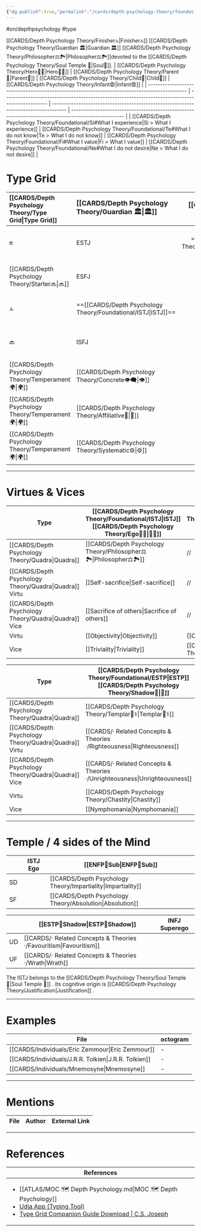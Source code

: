 ```yaml
---
{"dg-publish":true,"permalink":"/cards/depth-psychology-theory/foundational/istj/","created":"2023-01-05T13:44:15.646+01:00","updated":"2023-04-27T22:21:59.872+02:00"}
---
```


#on/depthpsychology  #type 

[[CARDS/Depth Psychology Theory/Finisher🔝\|Finisher🔝]] [[CARDS/Depth Psychology Theory/Guardian 🏛️\|Guardian 🏛️]] [[CARDS/Depth Psychology Theory/Philosopher⚖️🏞️\|Philosopher⚖️🏞️]]devoted to the [[CARDS/Depth Psychology Theory/Soul Temple 👥\|Soul👥]]. 
| [[CARDS/Depth Psychology Theory/Hero🦸‍♂️\|Hero🦸‍♂️]]                                                                                  | [[CARDS/Depth Psychology Theory/Parent🤨\|Parent🤨]]                                                                                     | [[CARDS/Depth Psychology Theory/Child👼\|Child👼]]                                                                          | [[CARDS/Depth Psychology Theory/Infant😨\|Infant😨]]                                                                                         |
| ---------------------------------------------------------------------------------------------- | ------------------------------------------------------------------------------------------------ | ------------------------------------------------------------------------------------ | ---------------------------------------------------------------------------------------------------- |
| [[CARDS/Depth Psychology Theory/Foundational/Si#What I experience\|Si > What I experience]] | [[CARDS/Depth Psychology Theory/Foundational/Te#What I do not know\|Te > What I do not know]] | [[CARDS/Depth Psychology Theory/Foundational/Fi#What I value\|Fi > What I value]] | [[CARDS/Depth Psychology Theory/Foundational/Ne#What I do not desire\|Ne > What I do not desire]] |

# Type Grid 
| [[CARDS/Depth Psychology Theory/Type Grid\|Type Grid]]                     | <font size="4"> [[CARDS/Depth Psychology Theory/Guardian 🏛️\|🏛️]]</font>   |  <font size="4"> [[CARDS/Depth Psychology Theory/Artisan 🧰\|🧰]]</font>   | <font size="4"> 🔮</font> | <font size="4"> [[CARDS/Depth Psychology Theory/Idealist🦄\|🦄]]</font>    | [[CARDS/Depth Psychology Theory/Interaction Style💬\|💬]]                      |   [[CARDS/Depth Psychology Theory/Interaction Style💬\|💬]]                           |   [[CARDS/Depth Psychology Theory/Interaction Style💬\|💬]]                    |
|:-------------------- |:--------------------- |:---------------------:|:------------------------- |:--------------------- |:--------------------- |:-------------------------- |:--------------------- |
| 🔛  | ESTJ       |    ==[[CARDS/Depth Psychology Theory/Foundational/ESTP\|ESTP]]==       | ENTJ            |ENFJ          | [[CARDS/Depth Psychology Theory/Direct➡️\|➡️]]      | [[CARDS/Depth Psychology Theory/Initiating👋\|👋]]       | [[CARDS/Depth Psychology Theory/Outcome🏆\|🎯]]     |
| [[CARDS/Depth Psychology Theory/Starter🔜\|🔜]]    |ESFJ    |ESFP    | ENTP            | ==[[CARDS/Depth Psychology Theory/Foundational/ENFP\|ENFP]]==           | [[CARDS/Depth Psychology Theory/Informative↪️\|↪️]] | [[CARDS/Depth Psychology Theory/Initiating👋\|👋]]       | [[CARDS/Depth Psychology Theory/Progression🏃\|🚧]] |
| 🔝   | ==[[CARDS/Depth Psychology Theory/Foundational/ISTJ\|ISTJ]]==             |   ISTP   |INTJ          | ==[[CARDS/Depth Psychology Theory/Foundational/INFJ\|INFJ]]==           | [[CARDS/Depth Psychology Theory/Direct➡️\|➡️]]      | [[CARDS/Depth Psychology Theory/Responding🧘‍♂️\|🧘‍♂️]] | [[CARDS/Depth Psychology Theory/Progression🏃\|🚧]] |
| 🔙 | ISFJ        |  ISFP  | INTP        | INFP          | [[CARDS/Depth Psychology Theory/Informative↪️\|↪️]] | [[CARDS/Depth Psychology Theory/Responding🧘‍♂️\|🧘‍♂️]] | [[CARDS/Depth Psychology Theory/Outcome🏆\|🎯]]     |
|  [[CARDS/Depth Psychology Theory/Temperament🌍\|🌍]]                     | [[CARDS/Depth Psychology Theory/Concrete👁️‍🗨️\|👁️]] | [[CARDS/Depth Psychology Theory/Concrete👁️‍🗨️\|👁️]] | [[CARDS/Depth Psychology Theory/Abstract🧲\|🧲]]        | [[CARDS/Depth Psychology Theory/Abstract🧲\|🧲]]    |                       |                            |                       |
|  [[CARDS/Depth Psychology Theory/Temperament🌍\|🌍]]                     | [[CARDS/Depth Psychology Theory/Affiliative🐜\|🐜]] |  [[CARDS/Depth Psychology Theory/Pragmatic🦊\|🦊]]  | [[CARDS/Depth Psychology Theory/Pragmatic🦊\|🦊]]       | [[CARDS/Depth Psychology Theory/Affiliative🐜\|🐜]] |                       |                            |                       |
|  [[CARDS/Depth Psychology Theory/Temperament🌍\|🌍]]                     | [[CARDS/Depth Psychology Theory/Systematic⚙️\|⚙️]]  |  [[CARDS/Depth Psychology Theory/Interest👀\|👀]]   | [[CARDS/Depth Psychology Theory/Systematic⚙️\|⚙️]]      | [[CARDS/Depth Psychology Theory/Interest👀\|👀]]    |                       |                            |                       |

---
# Virtues & Vices
| Type             | [[CARDS/Depth Psychology Theory/Foundational/ISTJ\|ISTJ]] [[CARDS/Depth Psychology Theory/Ego🙋‍♂️\|🙋‍♂️]] | [[CARDS/Depth Psychology Theory/Foundational/ENFP\|ENFP]] [[CARDS/Depth Psychology Theory/Sub🤸\|🤸]] |
| ---------------- | ------------------------ | ------------------------------- |
| [[CARDS/Depth Psychology Theory/Quadra\|Quadra]]       | [[CARDS/Depth Psychology Theory/Philosopher⚖️🏞️\|Philosopher⚖️🏞️]]          | //                              |
| [[CARDS/Depth Psychology Theory/Quadra\|Quadra]] Virtu | [[Self-sacrifice\|Self-sacrifice]]       | //                              |
| [[CARDS/Depth Psychology Theory/Quadra\|Quadra]] Vice  | [[Sacrifice of others\|Sacrifice of others]]  | //                              |
| Virtu            | [[Objectivity\|Objectivity]]  | [[Charity\|Charity]]      |
| Vice             | [[Triviality\|Triviality]]  | [[CARDS/Depth Psychology Theory/Depravity\|Depravity]]    |

| Type             | [[CARDS/Depth Psychology Theory/Foundational/ESTP\|ESTP]]  [[CARDS/Depth Psychology Theory/Shadow👤\|👤]] | [[CARDS/Depth Psychology Theory/Foundational/INFJ\|INFJ]]  [[CARDS/Depth Psychology Theory/Superego👹\|👹]] |
| ---------------- | -------------------------- | ---------------------------- |
| [[CARDS/Depth Psychology Theory/Quadra\|Quadra]]       | [[CARDS/Depth Psychology Theory/Templar🌠⚕️\|Templar🌠⚕️]]                | //                           |
| [[CARDS/Depth Psychology Theory/Quadra\|Quadra]] Virtu | [[CARDS/· Related Concepts & Theories ·/Righteousness\|Righteousness]]          | //                           |
| [[CARDS/Depth Psychology Theory/Quadra\|Quadra]] Vice  | [[CARDS/· Related Concepts & Theories ·/Unrighteousness\|Unrighteousness]]        | //                           |
| Virtu            | [[CARDS/Depth Psychology Theory/Chastity\|Chastity]]                  | [[CARDS/Depth Psychology Theory/Integrity\|Integrity]]                    |
| Vice             | [[Nymphomania\|Nymphomania]]               | [[Corrumption\|Corrumption]]          |

---
# Temple / 4 sides of the Mind

|  | ISTJ Ego          | [[ENFP🤸Sub\|ENFP🤸Sub]] |
| ------------ | ----------------- | ----------------- |
| SD           |                   | [[CARDS/Depth Psychology Theory/Impartiality\|Impartiality]]   |
| SF           |                   | [[CARDS/Depth Psychology Theory/Absolution\|Absolution]]     |

|     | [[ESTP👤Shadow\|ESTP👤Shadow]] | INFJ Superego |
| --- | ---------------- | ------------- |
| UD  | [[CARDS/· Related Concepts & Theories ·/Favouritism\|Favouritism]]    |               |
| UF  | [[CARDS/· Related Concepts & Theories ·/Wrath\|Wrath]]    |               |

The ISTJ belongs to the [[CARDS/Depth Psychology Theory/Soul Temple 👥\|Soul Temple 👥]] .
Its cognitive origin is [[CARDS/Depth Psychology Theory/Justification\|Justification]] .

---
# Examples 
| File                                                    | octogram |
| ------------------------------------------------------- | -------- |
| [[CARDS/Individuals/Eric Zemmour\|Eric Zemmour]]     | \-       |
| [[CARDS/Individuals/J.R.R. Tolkien\|J.R.R. Tolkien]] | \-       |
| [[CARDS/Individuals/Mnemosyne\|Mnemosyne]]           | \-       |

---
# Mentions
| File | Author | External Link |
| ---- | ------ | ------------- |

---
# References
| References                                                                                                                                                                                                                                                           |
| -------------------------------------------------------------------------------------------------------------------------------------------------------------------------------------------------------------------------------------------------------------------- |
| <ul><li>[[ATLAS/MOC 🗺️ Depth Psychology.md\\|MOC 🗺️ Depth Psychology]]</li><li>[Udja App (Typing Tool)](https://www.udja.app/#/)</li><li>[Type Grid Companion Guide Download \\| C.S. Joseph](https://csjoseph.life/type-grid-companion-guide-download/)</li></ul> |







